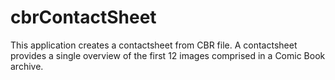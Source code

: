 # cbrContactSheet
This application creates a contactsheet from CBR file.  A contactsheet provides a single overview of the first 12 images comprised in a Comic Book archive.  
